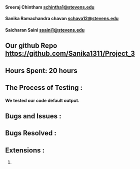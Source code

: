 #### Sreeraj Chintham <schintha1@stevens.edu>
#### Sanika Ramachandra chavan <schava12@stevens.edu>
#### Saicharan Saini <ssaini1@stevens.edu>
## Our github Repo <https://github.com/Sanika1311/Project_3>
## Hours Spent: 20 hours

## The Process of Testing : 
#### We tested our code default output. 



## Bugs and Issues :


## Bugs Resolved :


## Extensions :

1.



